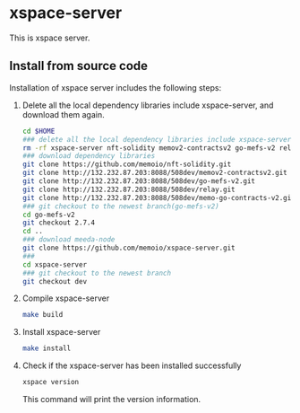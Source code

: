 # xspace-server
This is xspace server.

## Install from source code

Installation of xspace server includes the following steps:

1. Delete all the local dependency libraries include xspace-server, and download them again.

   ```bash
   cd $HOME
   ### delete all the local dependency libraries include xspace-server
   rm -rf xspace-server nft-solidity memov2-contractsv2 go-mefs-v2 relay memo-go-contracts-v2
   ### download dependency libraries
   git clone https://github.com/memoio/nft-solidity.git
   git clone http://132.232.87.203:8088/508dev/memov2-contractsv2.git
   git clone http://132.232.87.203:8088/508dev/go-mefs-v2.git
   git clone http://132.232.87.203:8088/508dev/relay.git
   git clone http://132.232.87.203:8088/508dev/memo-go-contracts-v2.git
   ### git checkout to the newest branch(go-mefs-v2)
   cd go-mefs-v2
   git checkout 2.7.4
   cd ..
   ### download meeda-node
   git clone https://github.com/memoio/xspace-server.git
   ### 
   cd xspace-server
   ### git checkout to the newest branch
   git checkout dev
   ```

2. Compile xspace-server

   ```bash
   make build
   ```

3. Install xspace-server

   ```bash
   make install
   ```

4. Check if the xspace-server has been installed successfully

   ```bash
   xspace version
   ```

   This command will print the version information.
